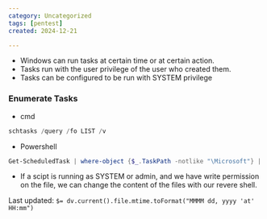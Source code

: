 ```yaml
---
category: Uncategorized
tags: [pentest]
created: 2024-12-21

---
```

- Windows can run tasks at certain time or at certain action.
- Tasks run with the user privilege of the user who created them.
- Tasks can be configured to be run with SYSTEM privilege
### Enumerate Tasks
- cmd
```powershell
schtasks /query /fo LIST /v
```
- Powershell
```powershell
Get-ScheduledTask | where-object {$_.TaskPath -notlike "\Microsoft"} | Format-Table TaskName,TaskPath,State
```
- If a scipt is running as SYSTEM or admin, and we have write permission on the file, we can change the content of the files with our revere shell.


Last updated: `$= dv.current().file.mtime.toFormat("MMMM dd, yyyy 'at' HH:mm")`
